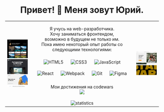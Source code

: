<h1 align="center"> Привет! 👋  Меня зовут Юрий.</h1>

<table align="center" width="100%" height="500">
  <tr>
    <td width="16%">
      <div>
        <img src="assets/mesto.jpg">
        <img src="assets/russian-travel.jpg">
        <img src="assets/how-to-learn.gif">
      </div>
    </td>
    <td width="68%">
      <p align="center">
Я учусь на web-разработчика.<br>
Хочу заниматься фронтендом,<br> возможно в будущем не только им.<br>
Пока имею некоторый опыт работы со следующими технологиями:
</p>
      <div align="center">  
        <img style="margin: 10px" src="https://profilinator.rishav.dev/skills-assets/html5-original-wordmark.svg" alt="HTML5" height="50" />  
        <img style="margin: 10px" src="https://profilinator.rishav.dev/skills-assets/css3-original-wordmark.svg" alt="CSS3" height="50" />  
        <img style="margin: 10px" src="https://profilinator.rishav.dev/skills-assets/javascript-original.svg" alt="JavaScript" height="50" />  
        <img style="margin: 10px" src="https://profilinator.rishav.dev/skills-assets/react-original-wordmark.svg" alt="React" height="50" />  
        <img style="margin: 10px" src="https://profilinator.rishav.dev/skills-assets/webpack-original.svg" alt="Webpack" height="50" />  
        <img style="margin: 10px" src="https://profilinator.rishav.dev/skills-assets/git-scm-icon.svg" alt="Git" height="50" />  
        <img style="margin: 10px" src="https://profilinator.rishav.dev/skills-assets/figma-icon.svg" alt="Figma" height="50" />          
        </div>  
        <br/>
        <div align="center">
Мои достижения на codewars<br>
          <img src="https://www.codewars.com/users/yamonsky/badges/small" style="top: 30px"/>
        </div>  
        <br/>
        <div align="center">
          <img src="https://github-readme-stats.vercel.app/api?username=YuryAmonsky" alt="statistics" />
        </div>
    </td>
    <td width="16%">
      <div>
        <img src="assets/giftstore.jpg">
        <img src="assets/starwars-intro.gif">  
      </div>
    </td>  
 <tr>    
</table>  

